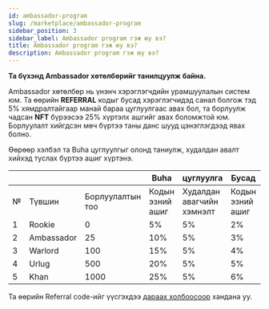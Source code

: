 ```yaml
---
id: ambassador-program
slug: /marketplace/ambassador-program
sidebar_position: 3
sidebar_label: Ambassador program гэж юу вэ?
title: Ambassador program гэж юу вэ?
description: Ambassador program гэж юу вэ?
---
```


**Та бүхэнд Ambassador хөтөлбөрийг танилцуулж байна.**

Ambassador хөтөлбөр нь үнэнч хэрэглэгчдийн урамшуулалын систем юм. Та өөрийн **REFERRAL** кодыг бусад хэрэглэгчидэд санал болгож тэд 5% хямдралтайгаар манай бараа цуглуулгаас авах бол, та борлуулж чадсан **NFT** бүрээсээ 25% хүртэлх ашгийг авах боломжтой юм. Борлуулалт хийгдсэн мөч бүртээ таны данс шууд цэнэглэгдээд явах болно.

Өөрөөр хэлбэл та Buha цуглуулгыг олонд таниулж, худалдан авалт хийхэд туслах бүртээ ашиг хүртэнэ.



|   |   |   | Buha | цуглуулга | Бусад | цуглуулга |
|---|---|---|---|---|---|---|
| № | Түвшин | Борлуулалтын тоо | Кодын эзний ашиг | Худалдан авагчийн хэмнэлт | Кодын эзний ашиг | Худалдан авагчийн хэмнэлт |
| 1 | Rookie | 0 | 5% | 5% | 2% | 0% |
| 2 | Ambassador | 25 | 10% | 5% | 3% | 0% |
| 3 | Warlord | 100 | 15%  | 5% | 4% | 0% |
| 4 | Urlug | 500 | 20% | 5% | 5% | 0% |
| 5 | Khan | 1000 | 25% | 5% | 6% | 0% |


Та өөрийн Referral code-ийг үүсгэхдээ [дараах холбоосоор](https://www.nft.octagon.mn/profile?tabid=2) хандана уу.